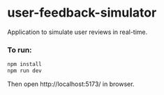 # user-feedback-simulator
Application to simulate user reviews in real-time.

### To run:
```bash
npm install
npm run dev
```

Then open http://localhost:5173/ in browser.
